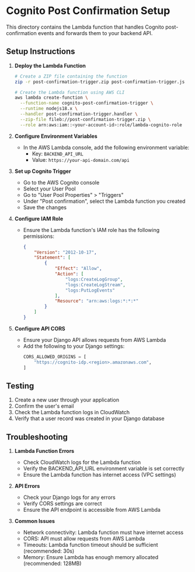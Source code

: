 # Cognito Post Confirmation Setup

This directory contains the Lambda function that handles Cognito post-confirmation events and forwards them to your backend API.

## Setup Instructions

1. **Deploy the Lambda Function**
   ```bash
   # Create a ZIP file containing the function
   zip -r post-confirmation-trigger.zip post-confirmation-trigger.js

   # Create the Lambda function using AWS CLI
   aws lambda create-function \
     --function-name cognito-post-confirmation-trigger \
     --runtime nodejs18.x \
     --handler post-confirmation-trigger.handler \
     --zip-file fileb://post-confirmation-trigger.zip \
     --role arn:aws:iam::<your-account-id>:role/lambda-cognito-role
   ```

2. **Configure Environment Variables**
   - In the AWS Lambda console, add the following environment variable:
     - Key: `BACKEND_API_URL`
     - Value: `https://your-api-domain.com/api`

3. **Set up Cognito Trigger**
   - Go to the AWS Cognito console
   - Select your User Pool
   - Go to "User Pool Properties" > "Triggers"
   - Under "Post confirmation", select the Lambda function you created
   - Save the changes

4. **Configure IAM Role**
   - Ensure the Lambda function's IAM role has the following permissions:
     ```json
     {
         "Version": "2012-10-17",
         "Statement": [
             {
                 "Effect": "Allow",
                 "Action": [
                     "logs:CreateLogGroup",
                     "logs:CreateLogStream",
                     "logs:PutLogEvents"
                 ],
                 "Resource": "arn:aws:logs:*:*:*"
             }
         ]
     }
     ```

5. **Configure API CORS**
   - Ensure your Django API allows requests from AWS Lambda
   - Add the following to your Django settings:
     ```python
     CORS_ALLOWED_ORIGINS = [
         "https://cognito-idp.<region>.amazonaws.com",
     ]
     ```

## Testing

1. Create a new user through your application
2. Confirm the user's email
3. Check the Lambda function logs in CloudWatch
4. Verify that a user record was created in your Django database

## Troubleshooting

1. **Lambda Function Errors**
   - Check CloudWatch logs for the Lambda function
   - Verify the BACKEND_API_URL environment variable is set correctly
   - Ensure the Lambda function has internet access (VPC settings)

2. **API Errors**
   - Check your Django logs for any errors
   - Verify CORS settings are correct
   - Ensure the API endpoint is accessible from AWS Lambda

3. **Common Issues**
   - Network connectivity: Lambda function must have internet access
   - CORS: API must allow requests from AWS Lambda
   - Timeouts: Lambda function timeout should be sufficient (recommended: 30s)
   - Memory: Ensure Lambda has enough memory allocated (recommended: 128MB)